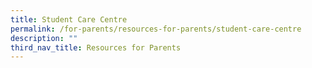 ```yaml
---
title: Student Care Centre
permalink: /for-parents/resources-for-parents/student-care-centre
description: ""
third_nav_title: Resources for Parents
---
```

